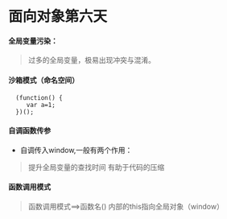 # 面向对象第六天
#### 全局变量污染：
> 过多的全局变量，极易出现冲突与混淆。
#### 沙箱模式（命名空间）
```
  (function() {
     var a=1;
  })();

```
#### 自调函数传参
- 自调传入window,一般有两个作用：
> 提升全局变量的查找时间
> 有助于代码的压缩

#### 函数调用模式
> 函数调用模式==>函数名()
> 内部的this指向全局对象（window）
